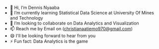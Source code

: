 - 👋 Hi, I’m Dennis Nyaaba
- 🌱 I’m currently learning Statistical Data Science at University Of Mines and Technology
- 💞️ I’m looking to collaborate on Data Analytics and Visualization
- 📫 Reach me by Email on (christianaatiemo970@gmail.com)
- 😄 I'll be looking forward to hear from you
- ⚡ Fun fact: Data Analytics is the game

<!---
Truth300/Truth300 is a ✨ special ✨ repository because its `README.md` (this file) appears on your GitHub profile.
You can click the Preview link to take a look at your changes.
--->
